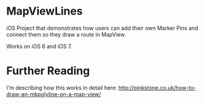 MapViewLines
============

iOS Project that demonstrates how users can add their own Marker Pins and connect them so they draw a route in MapView.

Works on iOS 6 and iOS 7.


Further Reading
===============

I'm describing how this works in detail here:
http://pinkstone.co.uk/how-to-draw-an-mkpolyline-on-a-map-view/
